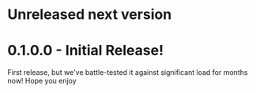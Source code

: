 # Unreleased next version

# 0.1.0.0 - Initial Release!

First release, but we've battle-tested it against significant load for months now!
Hope you enjoy
